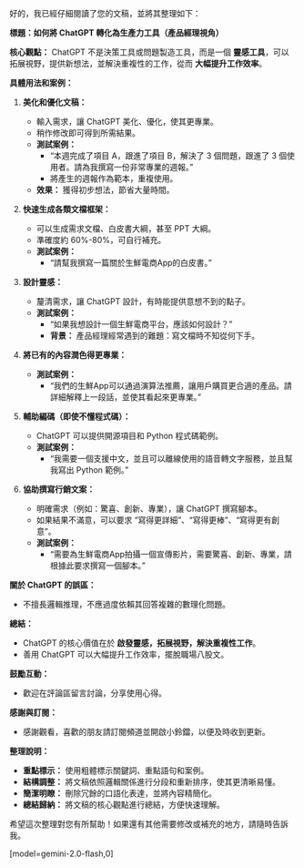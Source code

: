 好的，我已經仔細閱讀了您的文稿，並將其整理如下：

**標題：如何將 ChatGPT 轉化為生產力工具（產品經理視角）**

**核心觀點：** ChatGPT 不是決策工具或問題製造工具，而是一個 **靈感工具**，可以拓展視野，提供新想法，並解決重複性的工作，從而 **大幅提升工作效率**。

**具體用法和案例：**

1.  **美化和優化文稿：**
    *   輸入需求，讓 ChatGPT 美化、優化，使其更專業。
    *   稍作修改即可得到所需結果。
    *   **測試案例：**
        *   “本週完成了項目 A，跟進了項目 B，解決了 3 個問題，跟進了 3 個使用者。請為我撰寫一份非常專業的週報。”
        *   將產生的週報作為範本，重複使用。
    *   **效果：** 獲得初步想法，節省大量時間。

2.  **快速生成各類文檔框架：**
    *   可以生成需求文檔、白皮書大綱，甚至 PPT 大綱。
    *   準確度約 60%-80%，可自行補充。
    *   **測試案例：**
        *   “請幫我撰寫一篇關於生鮮電商App的白皮書。”

3.  **設計靈感：**
    *   釐清需求，讓 ChatGPT 設計，有時能提供意想不到的點子。
    *   **測試案例：**
        *   “如果我想設計一個生鮮電商平台，應該如何設計？”
        *   **背景：** 產品經理經常遇到的難題：寫文檔時不知從何下手。

4.  **將已有的內容潤色得更專業：**
    *   **測試案例：**
        *   “我們的生鮮App可以通過演算法推薦，讓用戶購買更合適的產品。請詳細解釋上一段話，並使其看起來更專業。”

5.  **輔助編碼（即使不懂程式碼）：**
    *   ChatGPT 可以提供開源項目和 Python 程式碼範例。
    *   **測試案例：**
        *   “我需要一個支援中文，並且可以離線使用的語音轉文字服務，並且幫我寫出 Python 範例。”

6.  **協助撰寫行銷文案：**
    *   明確需求（例如：驚喜、創新、專業），讓 ChatGPT 撰寫腳本。
    *   如果結果不滿意，可以要求 “寫得更詳細”、“寫得更棒”、“寫得更有創意”。
    *   **測試案例：**
        *   “需要為生鮮電商App拍攝一個宣傳影片，需要驚喜、創新、專業，請根據此要求撰寫一個腳本。”

**關於 ChatGPT 的誤區：**

*   不擅長邏輯推理，不應過度依賴其回答複雜的數理化問題。

**總結：**

*   ChatGPT 的核心價值在於 **啟發靈感，拓展視野，解決重複性工作**。
*   善用 ChatGPT 可以大幅提升工作效率，擺脫職場八股文。

**鼓勵互動：**

*   歡迎在評論區留言討論，分享使用心得。

**感謝與訂閱：**

*   感謝觀看，喜歡的朋友請訂閱頻道並開啟小鈴鐺，以便及時收到更新。

**整理說明：**

*   **重點標示：** 使用粗體標示關鍵詞、重點語句和案例。
*   **結構調整：** 將文稿依照邏輯關係進行分段和重新排序，使其更清晰易懂。
*   **簡潔明瞭：** 刪除冗餘的口語化表達，並將內容精簡化。
*   **總結歸納：** 將文稿的核心觀點進行總結，方便快速理解。

希望這次整理對您有所幫助！如果還有其他需要修改或補充的地方，請隨時告訴我。

[model=gemini-2.0-flash,0]
